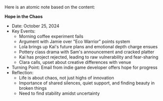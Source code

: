 Here is an atomic note based on the content:

**Hope in the Chaos**

* Date: October 25, 2024
* Key Events:
	+ Morning coffee experiment fails
	+ Argument with Jamie over "Eco Warrior" points system
	+ Lola brings up Kai's future plans and emotional depth charge ensues
	+ Pottery class drama with Sam's announcement and cracked platter
	+ Kai has project rejected, leading to raw vulnerability and fear-sharing
	+ Clara calls, upset about creative differences with venue
* Turning Point: Email from indie game developer offers hope for progress
* Reflection:
	+ Life is about chaos, not just highs of innovation
	+ Importance of shared silences, quiet support, and finding beauty in broken things
	+ Need to find stability amidst uncertainty